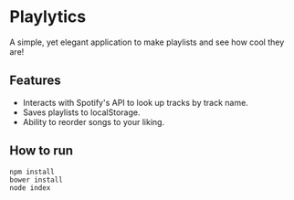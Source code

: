 # Playlytics

A simple, yet elegant application to make playlists and see how cool they are!

## Features

- Interacts with Spotify's API to look up tracks by track name.
- Saves playlists to localStorage.
- Ability to reorder songs to your liking.

## How to run

```
npm install
bower install
node index
```

